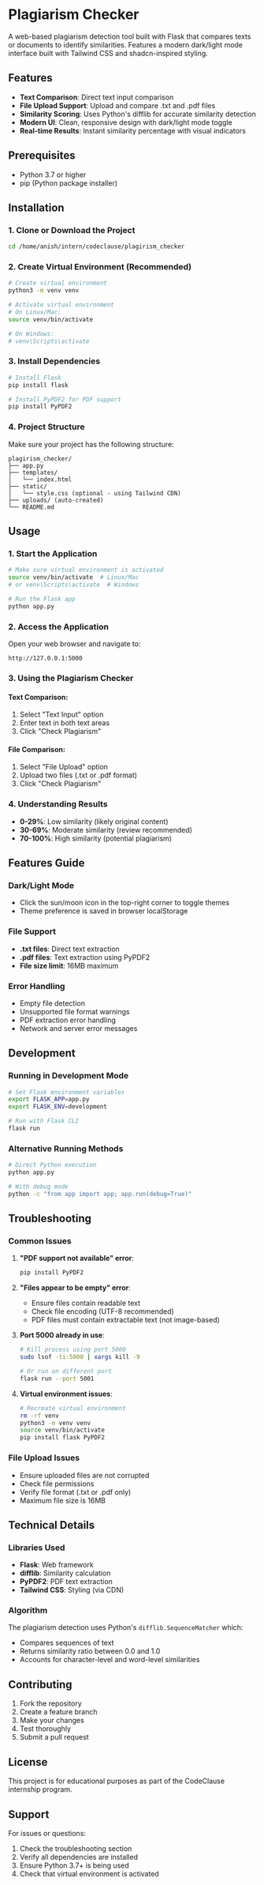 # Plagiarism Checker

A web-based plagiarism detection tool built with Flask that compares texts or documents to identify similarities. Features a modern dark/light mode interface built with Tailwind CSS and shadcn-inspired styling.

## Features

- **Text Comparison**: Direct text input comparison
- **File Upload Support**: Upload and compare .txt and .pdf files
- **Similarity Scoring**: Uses Python's difflib for accurate similarity detection
- **Modern UI**: Clean, responsive design with dark/light mode toggle
- **Real-time Results**: Instant similarity percentage with visual indicators

## Prerequisites

- Python 3.7 or higher
- pip (Python package installer)

## Installation

### 1. Clone or Download the Project

```bash
cd /home/anish/intern/codeclause/plagirism_checker
```

### 2. Create Virtual Environment (Recommended)

```bash
# Create virtual environment
python3 -m venv venv

# Activate virtual environment
# On Linux/Mac:
source venv/bin/activate

# On Windows:
# venv\Scripts\activate
```

### 3. Install Dependencies

```bash
# Install Flask
pip install flask

# Install PyPDF2 for PDF support
pip install PyPDF2
```

### 4. Project Structure

Make sure your project has the following structure:

```
plagirism_checker/
├── app.py
├── templates/
│   └── index.html
├── static/
│   └── style.css (optional - using Tailwind CDN)
├── uploads/ (auto-created)
└── README.md
```

## Usage

### 1. Start the Application

```bash
# Make sure virtual environment is activated
source venv/bin/activate  # Linux/Mac
# or venv\Scripts\activate  # Windows

# Run the Flask app
python app.py
```

### 2. Access the Application

Open your web browser and navigate to:
```
http://127.0.0.1:5000
```

### 3. Using the Plagiarism Checker

#### Text Comparison:
1. Select "Text Input" option
2. Enter text in both text areas
3. Click "Check Plagiarism"

#### File Comparison:
1. Select "File Upload" option
2. Upload two files (.txt or .pdf format)
3. Click "Check Plagiarism"

### 4. Understanding Results

- **0-29%**: Low similarity (likely original content)
- **30-69%**: Moderate similarity (review recommended)
- **70-100%**: High similarity (potential plagiarism)

## Features Guide

### Dark/Light Mode
- Click the sun/moon icon in the top-right corner to toggle themes
- Theme preference is saved in browser localStorage

### File Support
- **.txt files**: Direct text extraction
- **.pdf files**: Text extraction using PyPDF2
- **File size limit**: 16MB maximum

### Error Handling
- Empty file detection
- Unsupported file format warnings
- PDF extraction error handling
- Network and server error messages

## Development

### Running in Development Mode

```bash
# Set Flask environment variables
export FLASK_APP=app.py
export FLASK_ENV=development

# Run with Flask CLI
flask run
```

### Alternative Running Methods

```bash
# Direct Python execution
python app.py

# With debug mode
python -c "from app import app; app.run(debug=True)"
```

## Troubleshooting

### Common Issues

1. **"PDF support not available" error**:
   ```bash
   pip install PyPDF2
   ```

2. **"Files appear to be empty" error**:
   - Ensure files contain readable text
   - Check file encoding (UTF-8 recommended)
   - PDF files must contain extractable text (not image-based)

3. **Port 5000 already in use**:
   ```bash
   # Kill process using port 5000
   sudo lsof -ti:5000 | xargs kill -9
   
   # Or run on different port
   flask run --port 5001
   ```

4. **Virtual environment issues**:
   ```bash
   # Recreate virtual environment
   rm -rf venv
   python3 -m venv venv
   source venv/bin/activate
   pip install flask PyPDF2
   ```

### File Upload Issues

- Ensure uploaded files are not corrupted
- Check file permissions
- Verify file format (.txt or .pdf only)
- Maximum file size is 16MB

## Technical Details

### Libraries Used
- **Flask**: Web framework
- **difflib**: Similarity calculation
- **PyPDF2**: PDF text extraction
- **Tailwind CSS**: Styling (via CDN)

### Algorithm
The plagiarism detection uses Python's `difflib.SequenceMatcher` which:
- Compares sequences of text
- Returns similarity ratio between 0.0 and 1.0
- Accounts for character-level and word-level similarities

## Contributing

1. Fork the repository
2. Create a feature branch
3. Make your changes
4. Test thoroughly
5. Submit a pull request

## License

This project is for educational purposes as part of the CodeClause internship program.

## Support

For issues or questions:
1. Check the troubleshooting section
2. Verify all dependencies are installed
3. Ensure Python 3.7+ is being used
4. Check that virtual environment is activated
